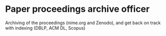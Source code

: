 # Paper proceedings archive officer

Archiving of the proceedings (nime.org and Zenodo), and get back on track with indexing (DBLP, ACM DL, Scopus)
